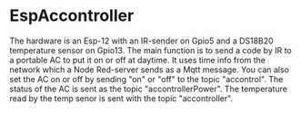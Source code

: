 # EspAccontroller
The hardware is an Esp-12 with an IR-sender on Gpio5 and a DS18B20 temperature sensor on Gpio13.
The main function is to send a code by IR to a portable AC to put it on or off at daytime.
It uses time info from the network which a Node Red-server sends as a Mqtt message. 
You can also set the AC on or off by sending "on" or "off" to the topic "accontrol".
The status of the AC is sent as the topic "accontrollerPower".
The temperature read by the temp senor is sent with the topic "accontroller".
